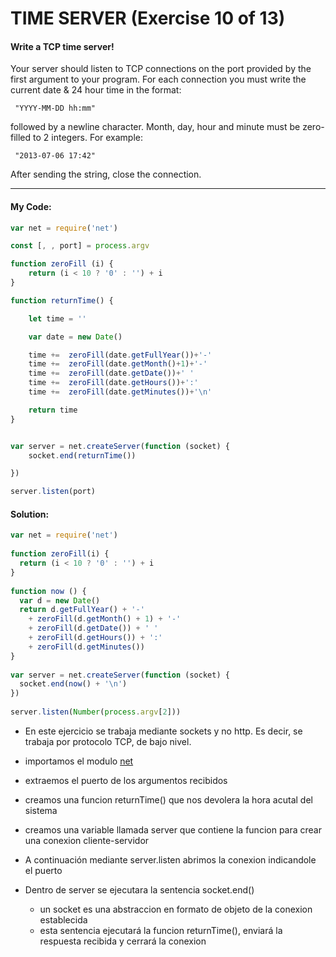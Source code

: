  # TIME SERVER (Exercise 10 of 13)

 #### Write a TCP time server!

  Your server should listen to TCP connections on the port provided by the
  first argument to your program. For each connection you must write the
  current date & 24 hour time in the format:

     "YYYY-MM-DD hh:mm"

  followed by a newline character. Month, day, hour and minute must be
  zero-filled to 2 integers. For example:

     "2013-07-06 17:42"

  After sending the string, close the connection.

----
 #### My Code:

```javascript
var net = require('net')

const [, , port] = process.argv

function zeroFill (i) {
    return (i < 10 ? '0' : '') + i
}

function returnTime() {

    let time = ''

    var date = new Date()

    time +=  zeroFill(date.getFullYear())+'-'
    time +=  zeroFill(date.getMonth()+1)+'-'     
    time +=  zeroFill(date.getDate())+' '     
    time +=  zeroFill(date.getHours())+':'
    time +=  zeroFill(date.getMinutes())+'\n'

    return time
}


var server = net.createServer(function (socket) {
    socket.end(returnTime())

})

server.listen(port)
```


 #### Solution:

```javascript
var net = require('net')
 
function zeroFill(i) {
  return (i < 10 ? '0' : '') + i
}
 
function now () {
  var d = new Date()
  return d.getFullYear() + '-'
    + zeroFill(d.getMonth() + 1) + '-'
    + zeroFill(d.getDate()) + ' '
    + zeroFill(d.getHours()) + ':'
    + zeroFill(d.getMinutes())
}
 
var server = net.createServer(function (socket) {
  socket.end(now() + '\n')
})
 
server.listen(Number(process.argv[2]))
```

 <!-- ## Description of my code: -->

* En este ejercicio se trabaja mediante sockets y no http. Es decir, se trabaja por protocolo TCP, de bajo nivel. 

* importamos el modulo [net](https://www.npmjs.com/package/net)
* extraemos el puerto de los argumentos recibidos
* creamos una funcion returnTime() que nos devolera la hora acutal del sistema
* creamos una variable llamada server que contiene la funcion para crear una conexion cliente-servidor
* A continuación mediante server.listen abrimos la conexion indicandole el puerto 
* Dentro de server se ejecutara la sentencia socket.end()
  * un socket es una abstraccion en formato de objeto de la conexion establecida
  * esta sentencia ejecutará la funcion returnTime(), enviará la respuesta recibida y cerrará la conexion 
    
